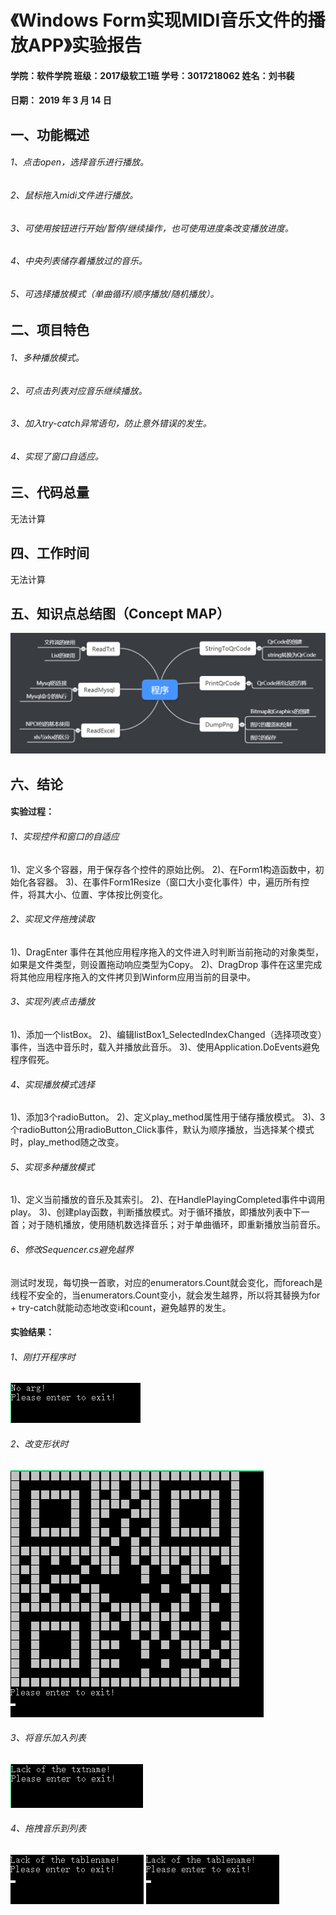 # 《Windows Form实现MIDI音乐文件的播放APP》实验报告
#### 学院：软件学院  班级：2017级软工1班  学号：3017218062   姓名：刘书裴
#### 日期：  2019  年 3 月 14 日
## 一、功能概述
###### 1、点击open，选择音乐进行播放。
###### 2、鼠标拖入midi文件进行播放。
###### 3、可使用按钮进行开始/暂停/继续操作，也可使用进度条改变播放进度。
###### 4、中央列表储存着播放过的音乐。
###### 5、可选择播放模式（单曲循环/顺序播放/随机播放）。

## 二、项目特色
###### 1、多种播放模式。
###### 2、可点击列表对应音乐继续播放。
###### 3、加入try-catch异常语句，防止意外错误的发生。
###### 4、实现了窗口自适应。

## 三、代码总量
无法计算

## 四、工作时间
无法计算

## 五、知识点总结图（Concept MAP）
![](https://github.com/cxdzb/Lab1/blob/master/Images/2.png?raw=true)

## 六、结论
#### 实验过程：

###### 1、实现控件和窗口的自适应
1)、定义多个容器，用于保存各个控件的原始比例。
2)、在Form1构造函数中，初始化各容器。
3)、在事件Form1Resize（窗口大小变化事件）中，遍历所有控件，将其大小、位置、字体按比例变化。
###### 2、实现文件拖拽读取
1)、DragEnter 事件在其他应用程序拖入的文件进入时判断当前拖动的对象类型，如果是文件类型，则设置拖动响应类型为Copy。
2)、DragDrop 事件在这里完成将其他应用程序拖入的文件拷贝到Winform应用当前的目录中。
###### 3、实现列表点击播放
1)、添加一个listBox。
2)、编辑listBox1_SelectedIndexChanged（选择项改变）事件，当选中音乐时，载入并播放此音乐。
3)、使用Application.DoEvents避免程序假死。
###### 4、实现播放模式选择
1)、添加3个radioButton。
2)、定义play_method属性用于储存播放模式。
3)、3个radioButton公用radioButton_Click事件，默认为顺序播放，当选择某个模式时，play_method随之改变。
###### 5、实现多种播放模式
1)、定义当前播放的音乐及其索引。
2)、在HandlePlayingCompleted事件中调用play。
3)、创建play函数，判断播放模式。对于循环播放，即播放列表中下一首；对于随机播放，使用随机数选择音乐；对于单曲循环，即重新播放当前音乐。
###### 6、修改Sequencer.cs避免越界
测试时发现，每切换一首歌，对应的enumerators.Count就会变化，而foreach是线程不安全的，当enumerators.Count变小，就会发生越界，所以将其替换为for + try-catch就能动态地改变i和count，避免越界的发生。
#### 实验结果：
###### 1、刚打开程序时
![](https://github.com/cxdzb/Lab1/blob/master/Images/4.png?raw=true)

###### 2、改变形状时
![](https://github.com/cxdzb/Lab1/blob/master/Images/5.png?raw=true)

###### 3、将音乐加入列表
![](https://github.com/cxdzb/Lab1/blob/master/Images/6.png?raw=true)

###### 4、拖拽音乐到列表
![](https://github.com/cxdzb/Lab1/blob/master/Images/7.png?raw=true)
![](https://github.com/cxdzb/Lab1/blob/master/Images/7.png?raw=true)
